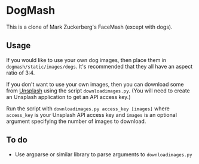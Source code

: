 # DogMash
This is a clone of Mark Zuckerberg's FaceMash (except with dogs).

## Usage
If you would like to use your own dog images, then place them in `dogmash/static/images/dogs`. It's recommended that they all have an aspect ratio of 3:4.

If you don't want to use your own images, then you can download some from [Unsplash](https://unsplash.com/) using the script `downloadimages.py`. (You will need to create an Unsplash application to get an API access key.)

Run the script with `downloadimages.py access_key [images]` where `access_key` is your Unsplash API access key and `images` is an optional argument specifying the number of images to download.

## To do
- Use argparse or similar library to parse arguments to `downloadimages.py`
